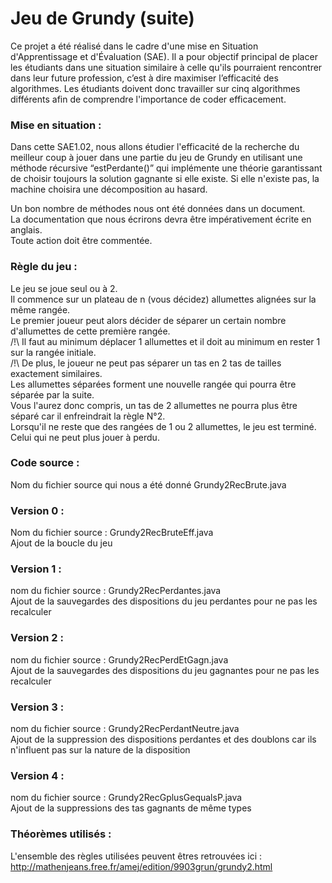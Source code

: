# Jeu de Grundy (suite)

Ce projet a été réalisé dans le cadre d'une mise en Situation d'Apprentissage et d'Évaluation (SAE). Il a pour objectif principal de placer les étudiants dans une situation similaire à celle qu'ils pourraient rencontrer dans leur future profession, c’est à dire maximiser l’efficacité des algorithmes. Les étudiants doivent donc travailler sur cinq algorithmes différents afin de comprendre l'importance de coder efficacement.

### Mise en situation :   

Dans cette SAE1.02, nous allons étudier l'efficacité de la recherche du meilleur coup à jouer dans une partie du jeu de Grundy en utilisant une méthode récursive “estPerdante()” qui implémente une théorie garantissant de choisir toujours la solution gagnante si elle existe. Si elle n'existe pas, la machine choisira une décomposition au hasard. 
	
Un bon nombre de méthodes nous ont été données dans un document.  
La documentation que nous écrirons devra être impérativement écrite en anglais.  
Toute action doit être commentée.  

### Règle du jeu : 

Le jeu se joue seul ou à 2.  
Il commence sur un plateau de n (vous décidez) allumettes alignées sur la même rangée.  
Le premier joueur peut alors décider de séparer un certain nombre d'allumettes de cette première rangée.  
/!\ Il faut au minimum déplacer 1 allumettes et il doit au minimum en rester 1 sur la rangée initiale.  
/!\ De plus, le joueur ne peut pas séparer un tas en 2 tas de tailles exactement similaires.  
Les allumettes séparées forment une nouvelle rangée qui pourra être séparée par la suite.  
Vous l'aurez donc compris, un tas de 2 allumettes ne pourra plus être séparé car il enfreindrait la règle N°2.  
Lorsqu'il ne reste que des rangées de 1 ou 2 allumettes, le jeu est terminé.  
Celui qui ne peut plus jouer à perdu.  


###  Code source :   
Nom du fichier source qui nous a été donné Grundy2RecBrute.java  

### Version 0 : 
Nom du fichier source : Grundy2RecBruteEff.java  
Ajout de la boucle du jeu  

### Version 1 :
nom du fichier source : Grundy2RecPerdantes.java  
Ajout de la sauvegardes des dispositions du jeu perdantes pour ne pas les recalculer  

### Version 2 : 
nom du fichier source : Grundy2RecPerdEtGagn.java    
Ajout de la sauvegardes des dispositions du jeu gagnantes pour ne pas les recalculer  

### Version 3 : 
nom du fichier source : Grundy2RecPerdantNeutre.java  
Ajout de la suppression des dispositions perdantes et des doublons car ils n'influent pas sur la nature de la disposition  

### Version 4 : 
nom du fichier source : Grundy2RecGplusGequalsP.java  
Ajout de la suppressions des tas gagnants de même types   



### Théorèmes utilisés : 
L'ensemble des règles utilisées peuvent êtres retrouvées ici :   
http://mathenjeans.free.fr/amej/edition/9903grun/grundy2.html  


